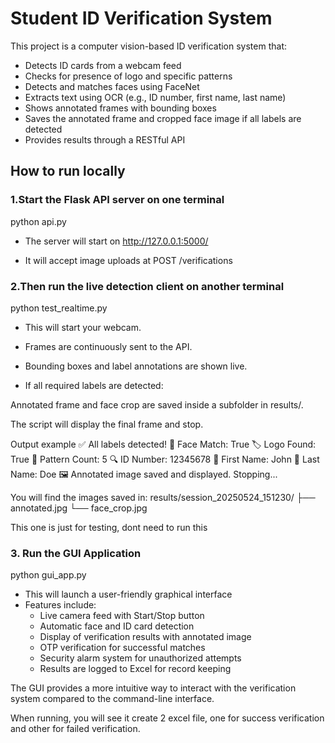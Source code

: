 # Student ID Verification System

This project is a computer vision-based ID verification system that:
- Detects ID cards from a webcam feed
- Checks for presence of logo and specific patterns
- Detects and matches faces using FaceNet
- Extracts text using OCR (e.g., ID number, first name, last name)
- Shows annotated frames with bounding boxes
- Saves the annotated frame and cropped face image if all labels are detected
- Provides results through a RESTful API

## How to run locally

### 1.Start the Flask API server on one terminal
python api.py

- The server will start on http://127.0.0.1:5000/

- It will accept image uploads at POST /verifications

### 2.Then run the live detection client on another terminal

python test_realtime.py

- This will start your webcam.

- Frames are continuously sent to the API.

- Bounding boxes and label annotations are shown live.

- If all required labels are detected:

Annotated frame and face crop are saved inside a subfolder in results/.

The script will display the final frame and stop.



Output example
✅ All labels detected!
🧠 Face Match: True
🏷️ Logo Found: True
🔲 Pattern Count: 5
🔍 ID Number: 12345678
👤 First Name: John
👤 Last Name: Doe
🖼️ Annotated image saved and displayed. Stopping...

You will find the images saved in:
results/session_20250524_151230/
├── annotated.jpg
└── face_crop.jpg

This one is just for testing, dont need to run this

### 3. Run the GUI Application

python gui_app.py

- This will launch a user-friendly graphical interface
- Features include:
  - Live camera feed with Start/Stop button
  - Automatic face and ID card detection
  - Display of verification results with annotated image
  - OTP verification for successful matches
  - Security alarm system for unauthorized attempts
  - Results are logged to Excel for record keeping

The GUI provides a more intuitive way to interact with the verification system compared to the command-line interface.

When running, you will see it create 2 excel file, one for success verification and other for failed verification.
